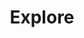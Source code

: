 ---
layout: explore
title: Explore
img:
    sq: https://cdn.ryanlwentzel.com/assets/img/content/roesen-still-life-fruit-sq.webp
    sm: https://cdn.ryanlwentzel.com/assets/img/content/roesen-still-life-fruit-sm.webp
    md: https://cdn.ryanlwentzel.com/assets/img/content/roesen-still-life-fruit-md.webp
    lg: https://cdn.ryanlwentzel.com/assets/img/content/roesen-still-life-fruit-lg.webp
    alt: Painting by Severing Roesin, 'Still Life with Fruit and Bird\'s Nest'
    caption: Severin Roesen, *Still Life with Fruit and Bird's Nest*
---